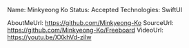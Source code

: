 Name: Minkyeong Ko
Status: Accepted
Technologies: SwiftUI

AboutMeUrl: https://github.com/Minkyeong-Ko
SourceUrl: https://github.com/Minkyeong-Ko/Freeboard
VideoUrl: https://youtu.be/XXkhVd-ziIw

<!---
EXAMPLE
Name: John Appleseed
Status: Submitted <or> Winner <or> Distinguished <or> Rejected
Technologies: SwiftUI, RealityKit, CoreGraphic

AboutMeUrl: https://linkedin.com/in/johnappleseed
SourceUrl: https://github.com/johnappleseed/wwdc2025
VideoUrl: https://youtu.be/ABCDE123456
-->
